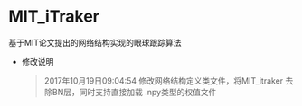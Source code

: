 # MIT_iTraker
基于MIT论文提出的网络结构实现的眼球跟踪算法  
* 修改说明
	>2017年10月19日09:04:54
		修改网络结构定义类文件，将MIT_itraker 去除BN层，同时支持直接加载 .npy类型的权值文件
